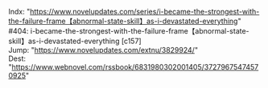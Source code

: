 Indx: "https://www.novelupdates.com/series/i-became-the-strongest-with-the-failure-frame【abnormal-state-skill】as-i-devastated-everything" <br/>
#404: i-became-the-strongest-with-the-failure-frame【abnormal-state-skill】as-i-devastated-everything [c157] <br/>
Jump: "https://www.novelupdates.com/extnu/3829924/" <br/>
Dest: "https://www.webnovel.com/rssbook/6831980302001405/37279675474570925"